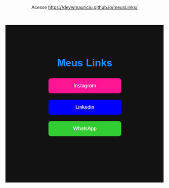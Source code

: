 <div align="center">
  <p>
    Acesse <a href="https://devwmauriciu.github.io/meusLinks/" target="_blank">https://devwmauriciu.github.io/meusLinks/</a>
  </p>
</div>
<br/>
<br/>
<div align="center">
  <a href="https://devwmauriciu.github.io/meusLinks/" target="_blank">
    <img src="img/Meus links.png">
  </a>
</div>
